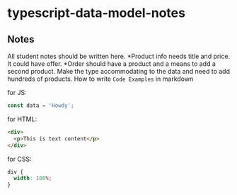 # typescript-data-model-notes

## Notes

All student notes should be written here.
*Product info needs title and price. It could have offer.
*Order should have a product and a means to add a second product. Make the type accommodating to the data and need to add hundreds of products.
How to write `Code Examples` in markdown

for JS:

```javascript
const data = 'Howdy';
```

for HTML:

```html
<div>
  <p>This is text content</p>
</div>
```

for CSS:

```css
div {
  width: 100%;
}
```
